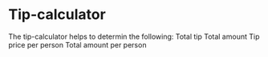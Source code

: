 # Tip-calculator
The tip-calculator helps to determin the following:
Total tip
Total amount
Tip price per person
Total amount per person

